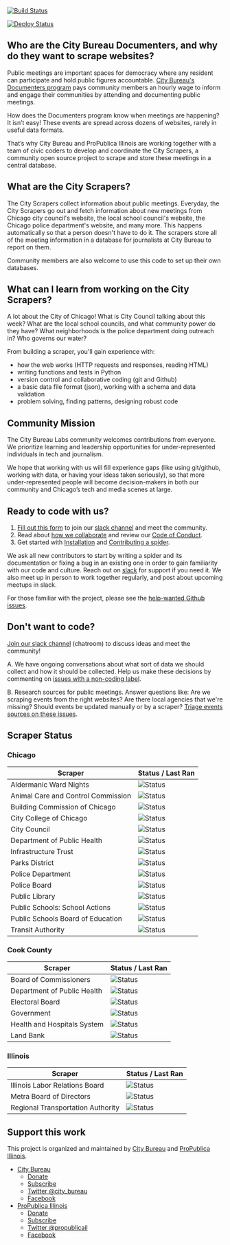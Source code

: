 [![Build Status](https://travis-ci.org/City-Bureau/city-scrapers.svg?branch=master)](https://travis-ci.org/City-Bureau/city-scrapers)

[![Deploy Status](https://codebuild.us-east-1.amazonaws.com/badges?uuid=eyJlbmNyeXB0ZWREYXRhIjoiZUwxa3FleE42andOVVZhUytOSXFQOE5QMnYwN3Jxa2FmWTBoMk5XZmJTb05OSmtIcXc4SW5ycjZua2x0Zy9SQzN2Q3ZTVW1xRWFrTGRUSVhna2Y3NWtnPSIsIml2UGFyYW1ldGVyU3BlYyI6IklRdldCcXJKMm4zTmFtZXEiLCJtYXRlcmlhbFNldFNlcmlhbCI6MX0%3D&branch=master)](https://console.aws.amazon.com/codebuild/home?region=us-east-1#/projects/DocumentersAggregator/view)

## Who are the City Bureau Documenters, and why do they want to scrape websites?

Public meetings are important spaces for democracy where any resident can participate and hold public figures accountable. [City Bureau's Documenters program](https://www.citybureau.org/documenters) pays community members an hourly wage to inform and engage their communities by attending and documenting public meetings.

How does the Documenters program know when meetings are happening? It isn’t easy! These events are spread across dozens of websites, rarely in useful data formats.

That’s why City Bureau and ProPublica Illinois are working together with a team of civic coders to develop and coordinate the City Scrapers, a community open source project to scrape and store these meetings in a central database.

## What are the City Scrapers?

The City Scrapers collect information about public meetings. Everyday, the City Scrapers go out and fetch information about new meetings from Chicago city council's website, the local school council's website, the Chicago police department's website, and many more. This happens automatically so that a person doesn't have to do it. The scrapers store all of the meeting information in a database for journalists at City Bureau to report on them. 

Community members are also welcome to use this code to set up their own databases.

## What can I learn from working on the City Scrapers?

A lot about the City of Chicago! What is City Council talking about this week? What are the local school councils, and what community power do they have? What neighborhoods is the police department doing outreach in? Who governs our water?

From building a scraper, you'll gain experience with:  
- how the web works (HTTP requests and responses, reading HTML)  
- writing functions and tests in Python
- version control and collaborative coding (git and Github)
- a basic data file format (json), working with a schema and data validation
- problem solving, finding patterns, designing robust code

## Community Mission

The City Bureau Labs community welcomes contributions from everyone. We prioritize learning and leadership opportunities for under-represented individuals in tech and journalism.
 
We hope that working with us will fill experience gaps (like using git/github, working with data, or having your ideas taken seriously), so that more under-represented people will become decision-makers in both our community and Chicago’s tech and media scenes at large.

## Ready to code with us?

1. [Fill out this form](https://airtable.com/shrsdRcYVzp019U22) to join our [slack channel](https://citybureau.slack.com/#labs_city_scrapers) and meet the community.
2. Read about [how we collaborate](https://github.com/City-Bureau/documenters-aggregator/blob/master/CONTRIBUTING.md) and review our [Code of Conduct](https://github.com/City-Bureau/documenters-aggregator/blob/master/CODE_OF_CONDUCT.md).
3. Get started with [Installation](docs/02_installation.md) and [Contributing a spider](docs/03_contribute.md).

We ask all new contributors to start by writing a spider and its documentation or fixing a bug in an existing one in order to gain familiarity with our code and culture. Reach out on [slack](https://citybureau.slack.com/#labs_city_scrapers) for support if you need it. We also meet up in person to work together regularly, and post about upcoming meetups in slack.

For those familiar with the project, please see the [help-wanted Github issues](https://github.com/City-Bureau/documenters-aggregator/issues?q=is%3Aissue+is%3Aopen+label%3A%22help+wanted%22).

## Don't want to code?

[Join our slack channel](https://airtable.com/shrsdRcYVzp019U22) (chatroom) to discuss ideas and meet the community!

A. We have ongoing conversations about what sort of data we should collect and how it should be collected. Help us make these decisions by commenting on [issues with a non-coding label](https://github.com/City-Bureau/city-scrapers/issues?q=is%3Aissue+is%3Aopen+label%3Anon-coding).

B. Research sources for public meetings. Answer questions like: Are we scraping events from the right websites? Are there local agencies that we're missing? Should events be updated manually or by a scraper? [Triage events sources on these issues](https://github.com/City-Bureau/city-scrapers/issues?q=is%3Aissue+is%3Aopen+label%3A%22non-coding%3A+triage+events+source%22).

## Scraper Status

### Chicago

| Scraper | Status / Last Ran |
|---------|--------|
| Aldermanic Ward Nights | ![Status](https://s3.amazonaws.com/city-scrapers-status/ward_night.svg) |
| Animal Care and Control Commission | ![Status](https://s3.amazonaws.com/city-scrapers-status/chi_animal.svg) |
| Building Commission of Chicago | ![Status](https://s3.amazonaws.com/city-scrapers-status/chi_buildings.svg) |
| City College of Chicago | ![Status](https://s3.amazonaws.com/city-scrapers-status/chi_city_college.svg) |
| City Council | ![Status](https://s3.amazonaws.com/city-scrapers-status/chi_citycouncil.svg) |
| Department of Public Health | ![Status](https://s3.amazonaws.com/city-scrapers-status/chi_pubhealth.svg) |
| Infrastructure Trust | ![Status](https://s3.amazonaws.com/city-scrapers-status/chi_infra.svg) |
| Parks District | ![Status](https://s3.amazonaws.com/city-scrapers-status/chi_parks.svg) |
| Police Department | ![Status](https://s3.amazonaws.com/city-scrapers-status/chi_police.svg) |
| Police Board | ![Status](https://s3.amazonaws.com/city-scrapers-status/chi_policeboard.svg) |
| Public Library | ![Status](https://s3.amazonaws.com/city-scrapers-status/chi_library.svg) |
| Public Schools: School Actions | ![Status](https://s3.amazonaws.com/city-scrapers-status/chi_school_actions.svg) |
| Public Schools Board of Education | ![Status](https://s3.amazonaws.com/city-scrapers-status/chi_schools.svg) |
| Transit Authority | ![Status](https://s3.amazonaws.com/city-scrapers-status/chi_transit.svg) |

### Cook County

| Scraper | Status / Last Ran |
|---------|--------|
| Board of Commissioners | ![Status](https://s3.amazonaws.com/city-scrapers-status/cook_board.svg) |
| Department of Public Health | ![Status](https://s3.amazonaws.com/city-scrapers-status/cook_pubhealth.svg) |
| Electoral Board | ![Status](https://s3.amazonaws.com/city-scrapers-status/cook_electoral.svg) |
| Government | ![Status](https://s3.amazonaws.com/city-scrapers-status/cook_county.svg) |
| Health and Hospitals System | ![Status](https://s3.amazonaws.com/city-scrapers-status/cook_hospitals.svg) |
| Land Bank | ![Status](https://s3.amazonaws.com/city-scrapers-status/cook_landbank.svg) |

### Illinois

| Scraper | Status / Last Ran |
|---------|--------|
| Illinois Labor Relations Board | ![Status](https://s3.amazonaws.com/city-scrapers-status/il_labor.svg) |
| Metra Board of Directors | ![Status](https://s3.amazonaws.com/city-scrapers-status/metra_board.svg) |
| Regional Transportation Authority | ![Status](https://s3.amazonaws.com/city-scrapers-status/regionaltransit.svg) |

## Support this work

This project is organized and maintained by [City Bureau](http://www.citybureau.org/) and [ProPublica Illinois](https://www.propublica.org/illinois).

* [City Bureau](https://www.citybureau.org/)
  * [Donate](https://www.citybureau.org/press-club)
  * [Subscribe](https://citybureau.squarespace.com/newsletter/)
  * [Twitter @city_bureau](https://twitter.com/city_bureau/)
  * [Facebook](https://www.facebook.com/CityBureau/)
* [ProPublica Illinois](https://www.propublica.org/illinois)
  * [Donate](https://www.propublica.org/donate-illinois)
  * [Subscribe](http://go.propublica.org/sign-up)
  * [Twitter @propublicail](https://twitter.com/ProPublicaIL)
  * [Facebook](https://www.facebook.com/propublicaillinois/)
